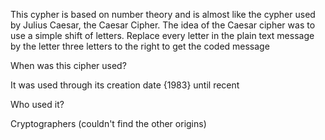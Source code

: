 This cypher is based on number theory and is almost like the cypher
used by Julius Caesar, the Caesar Cipher. The idea of the Caesar cipher was
to use a simple shift of letters. Replace every letter in the plain text message by the letter
three letters to the right to get the coded message

When was this cipher used?

It was used through its creation date {1983} until recent

Who used it?

Cryptographers (couldn't find the other origins)
